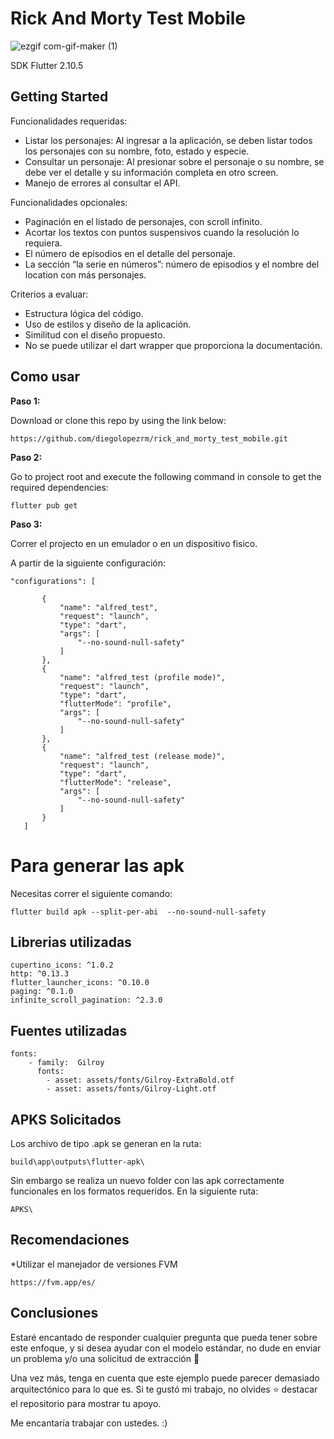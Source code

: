 # Rick And Morty Test Mobile

![ezgif com-gif-maker (1)](https://user-images.githubusercontent.com/63005462/189683148-f1dc7c17-0316-4559-a4ad-b3cb21bdb934.gif)


SDK Flutter 2.10.5 

## Getting Started

Funcionalidades requeridas:
- Listar los personajes: Al ingresar a la aplicación, se deben listar todos los personajes con
su nombre, foto, estado y especie.
- Consultar un personaje: Al presionar sobre el personaje o su nombre, se debe ver el detalle
y su información completa en otro screen.
- Manejo de errores al consultar el API.

Funcionalidades opcionales:
- Paginación en el listado de personajes, con scroll infinito.
- Acortar los textos con puntos suspensivos cuando la resolución lo requiera.
- El número de episodios en el detalle del personaje.
- La sección “la serie en números”: número de episodios y el nombre del location con más
personajes.

Criterios a evaluar:
- Estructura lógica del código.
- Uso de estilos y diseño de la aplicación.
- Similitud con el diseño propuesto.
- No se puede utilizar el dart wrapper que proporciona la documentación.

## Como usar 

**Paso 1:**

Download or clone this repo by using the link below:

```
https://github.com/diegolopezrm/rick_and_morty_test_mobile.git
```

**Paso 2:**

Go to project root and execute the following command in console to get the required dependencies: 

```
flutter pub get 
```

**Paso 3:**

Correr el projecto en un emulador o en un dispositivo fisico.

 A partir de la siguiente configuración:
 
 ```
 "configurations": [

        {
            "name": "alfred_test",
            "request": "launch",
            "type": "dart",
            "args": [
                "--no-sound-null-safety"
            ]
        },
        {
            "name": "alfred_test (profile mode)",
            "request": "launch",
            "type": "dart",
            "flutterMode": "profile",
            "args": [
                "--no-sound-null-safety"
            ]
        },
        {
            "name": "alfred_test (release mode)",
            "request": "launch",
            "type": "dart",
            "flutterMode": "release",
            "args": [
                "--no-sound-null-safety"
            ]
        }
    ]
 ```

# Para generar las apk

Necesitas correr el siguiente comando:

```
flutter build apk --split-per-abi  --no-sound-null-safety

```



## Librerias utilizadas
```
cupertino_icons: ^1.0.2
http: ^0.13.3
flutter_launcher_icons: ^0.10.0
paging: ^0.1.0
infinite_scroll_pagination: ^2.3.0
```


## Fuentes utilizadas
```
fonts:
    - family:  Gilroy
      fonts:
        - asset: assets/fonts/Gilroy-ExtraBold.otf
        - asset: assets/fonts/Gilroy-Light.otf
```

## APKS Solicitados

Los archivo de tipo .apk se generan en la ruta:
```
build\app\outputs\flutter-apk\
```

Sin embargo se realiza un nuevo folder con las apk correctamente funcionales en los formatos requeridos.
En la siguiente ruta:
```
APKS\
```

 
## Recomendaciones

*Utilizar el manejador de versiones FVM 
```
https://fvm.app/es/
```

## Conclusiones 

Estaré encantado de responder cualquier pregunta que pueda tener sobre este enfoque, y si desea ayudar con el modelo estándar, no dude en enviar un problema y/o una solicitud de extracción 🙂

Una vez más, tenga en cuenta que este ejemplo puede parecer demasiado arquitectónico para lo que es. Si te gustó mi trabajo, no olvides ⭐ destacar el repositorio para mostrar tu apoyo.

Me encantaría trabajar con ustedes. :)
 
